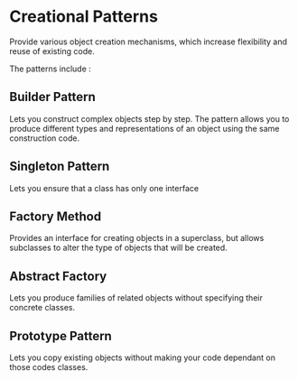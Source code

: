 # Creational Patterns

Provide various object creation mechanisms, which increase flexibility and reuse of existing code.

The patterns include : <br/>
## Builder Pattern 
Lets you construct complex objects step by step. The pattern allows you to produce different types and representations of an object using the same construction code.
## Singleton Pattern
Lets you ensure that a class has only one interface
## Factory Method
Provides an interface for creating objects in a superclass, but allows subclasses to alter the type of objects that will be created.
## Abstract Factory
Lets you produce families of related objects without specifying their concrete classes.
## Prototype Pattern
Lets you copy existing objects without making your code dependant on those codes classes.
